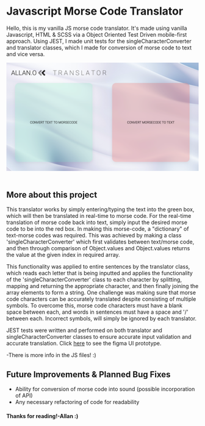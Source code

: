 # Javascript Morse Code Translator

Hello, this is my vanilla JS morse code translator. It's made using vanilla Javascript, HTML & SCSS via a Object Oriented Test Driven mobile-first approach. Using JEST, I made unit tests for the singleCharacterConverter and translator classes, which I made for conversion of morse code to text and vice versa.
&nbsp;

![Final Desktop UI](styles/images/TranslatorDesktop.png)
&nbsp;

## More about this project

This translator works by simply entering/typing the text into the green box, which will then be translated in real-time to morse code. For the real-time translation of morse code back into text, simply input the desired morse code to be into the red box. In making this morse-code, a "dictionary" of text-morse codes was required. This was achieved by making a class 'singleCharacterConverter' which first validates between text/morse code, and then through comparison of Object.values and Object.values returns the value at the given index in required array.

This functionality was applied to entire sentences by the translator class, which reads each letter that is being inputted and applies the functionality of the 'singleCharacterConverter' class to each character by splitting, mapping and returning the appropriate character, and then finally joining the array elements to form a string. One challenge was making sure that morse code characters can be accurately translated despite consisting of multiple symbols. To overcome this, morse code characters must have a blank space between each, and words in sentences must have a space and '/' between each. Incorrect symbols, will simply be ignored by each translator.

JEST tests were written and performed on both translator and singleCharacterConverter classes to ensure accurate input validation and accurate translation. Click [here](https://www.figma.com/file/XyBqK9o6M1hycyFMg7f0Ue/Allan's-Morse-Code-Translator) to see the figma UI prototype.

-There is more info in the JS files! :)

## Future Improvements & Planned Bug Fixes

- Ability for conversion of morse code into sound (possible incorporation of API)
- Any necessary refactoring of code for readability

#### Thanks for reading!-Allan :)
